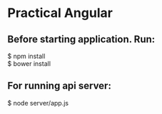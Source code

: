 # Practical Angular
## Before starting application. Run:
$ npm install  
$ bower install
## For running api server:
$ node server/app.js